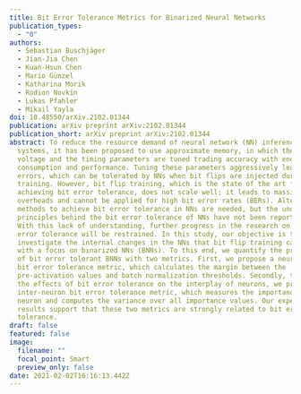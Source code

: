```yaml
---
title: Bit Error Tolerance Metrics for Binarized Neural Networks
publication_types:
  - "0"
authors:
  - Sebastian Buschjäger
  - Jian-Jia Chen
  - Kuan-Hsun Chen
  - Mario Günzel
  - Katharina Morik
  - Rodion Novkin
  - Lukas Pfahler
  - Mikail Yayla
doi: 10.48550/arXiv.2102.01344
publication: arXiv preprint arXiv:2102.01344
publication_short: arXiv preprint arXiv:2102.01344
abstract: To reduce the resource demand of neural network (NN) inference
  systems, it has been proposed to use approximate memory, in which the supply
  voltage and the timing parameters are tuned trading accuracy with energy
  consumption and performance. Tuning these parameters aggressively leads to bit
  errors, which can be tolerated by NNs when bit flips are injected during
  training. However, bit flip training, which is the state of the art for
  achieving bit error tolerance, does not scale well; it leads to massive
  overheads and cannot be applied for high bit error rates (BERs). Alternative
  methods to achieve bit error tolerance in NNs are needed, but the underlying
  principles behind the bit error tolerance of NNs have not been reported yet.
  With this lack of understanding, further progress in the research on NN bit
  error tolerance will be restrained. In this study, our objective is to
  investigate the internal changes in the NNs that bit flip training causes,
  with a focus on binarized NNs (BNNs). To this end, we quantify the properties
  of bit error tolerant BNNs with two metrics. First, we propose a neuron-level
  bit error tolerance metric, which calculates the margin between the
  pre-activation values and batch normalization thresholds. Secondly, to capture
  the effects of bit error tolerance on the interplay of neurons, we propose an
  inter-neuron bit error tolerance metric, which measures the importance of each
  neuron and computes the variance over all importance values. Our experimental
  results support that these two metrics are strongly related to bit error
  tolerance.
draft: false
featured: false
image:
  filename: ""
  focal_point: Smart
  preview_only: false
date: 2021-02-02T16:16:13.442Z
---
```

